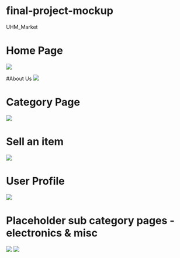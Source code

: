 # final-project-mockup

UHM_Market

# Home Page
<img class="ui huge image" src="../doc/home-page.png">

#About Us
<img class="ui huge image" src="../doc/about-us.png">

# Category Page
<img class="ui huge image" src="../doc/category-page.png">

# Sell an item
<img class="ui huge image" src="../doc/sell-page.png">

# User Profile
<img class="ui huge image" src="../doc/profile-page.png">

# Placeholder sub category pages - electronics & misc
<img class="ui huge image" src="../doc/electronics-page.png">
<img class="ui huge image" src="../doc/misc-page.png">

